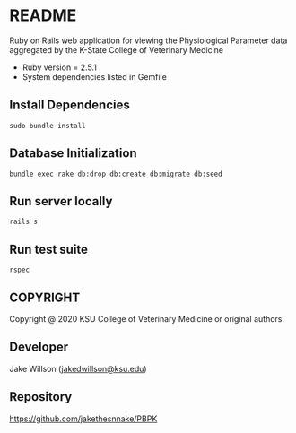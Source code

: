 # README

Ruby on Rails web application for viewing the Physiological Parameter data
aggregated by the K-State College of Veterinary Medicine

* Ruby version = 2.5.1
* System dependencies listed in Gemfile

## Install Dependencies

    sudo bundle install

## Database Initialization

    bundle exec rake db:drop db:create db:migrate db:seed

## Run server locally

    rails s

## Run test suite

    rspec

## COPYRIGHT

Copyright @ 2020 KSU College of Veterinary Medicine or original authors.

## Developer

Jake Willson (jakedwillson@ksu.edu)

## Repository

https://github.com/jakethesnnake/PBPK
